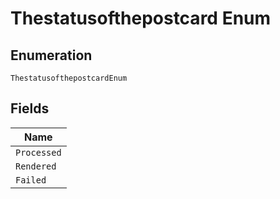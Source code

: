 
# Thestatusofthepostcard Enum

## Enumeration

`ThestatusofthepostcardEnum`

## Fields

| Name |
|  --- |
| `Processed` |
| `Rendered` |
| `Failed` |

